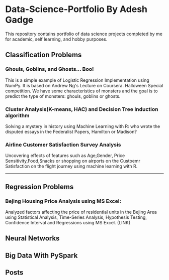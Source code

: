 # Data-Science-Portfolio By Adesh Gadge
This repository contains portfolio of data science projects completed by me for academic, self learning, and hobby purposes. 

## Classification Problems
### Ghouls, Goblins, and Ghosts... Boo!
This is a simple example of Logistic Regression Implementation using NumPy. It is based on Andrew Ng's Lecture on Coursera.
Halloween Special competition. We have some characteristics of monsters and the goal is to predict the type of monsters: ghouls, goblins or ghosts.

### Cluster Analysis(K-means, HAC) and Decision Tree Induction algorithm
Solving a mystery in history using Machine Learning with R: who wrote the disputed essays in the Federalist Papers, Hamilton or Madison?

### Airline Customer Satisfaction Survey Analysis
Uncovering effects of features such as Age,Gender, Price Sensitivity,Food,Snacks or shopping on airports on the Custoemr Satisfaction on the flight journey using machine learning with R. 
***
## Regression Problems 
### Bejing Housing Price Analysis using MS Excel:
Analyzed factors affecting the price of residential units in the Bejing Area using Statistical Analysis, Time-Series Analysis, Hypothesis Testing, Confidence Interval and Regressions using MS Excel.
(LINK)
## Neural Networks 

## Big Data With PySpark 


## Posts 

